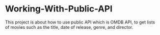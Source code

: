 # Working-With-Public-API
This project is about how to use public API which is OMDB API, to get lists of movies such as the title, date of release, genre, and director.
